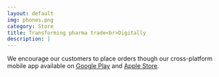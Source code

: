 ```yaml
---
layout: default
img: phones.png
category: Store
title: Transforming pharma trade<br>Digitally
description: |
---
```

We encourage our customers to place orders though our cross-platform mobile app available on [Google Play](https://play.google.com/store/apps/details?id=com.mukundrai.pharmacy) and [Apple Store](http://fontawesome.io).